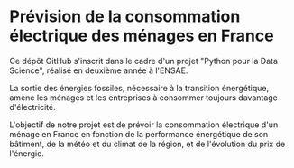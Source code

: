 # Prévision de la consommation électrique des ménages en France

Ce dépôt GitHub s'inscrit dans le cadre d'un projet "Python pour la Data Science", réalisé en deuxième année à l'ENSAE.

La sortie des énergies fossiles, nécessaire à la transition énergétique, amène les ménages et les entreprises à consommer toujours davantage d'électricité.

L'objectif de notre projet est de prévoir la consommation électrique d'un ménage en France en fonction de la performance énergétique de son bâtiment, de la météo et du climat de la région, et de l'évolution du prix de l'énergie. 

